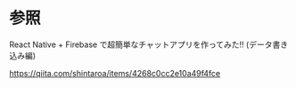 # 参照

React Native + Firebase で超簡単なチャットアプリを作ってみた‼️ (データ書き込み編)

https://qiita.com/shintaroa/items/4268c0cc2e10a49f4fce